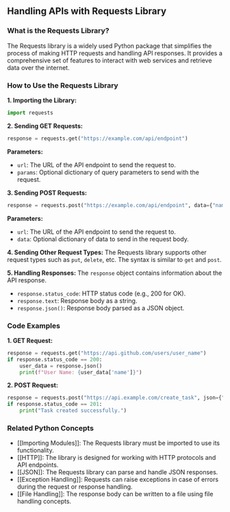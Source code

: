 ## Handling APIs with Requests Library

### What is the Requests Library?
The Requests library is a widely used Python package that simplifies the process of making HTTP requests and handling API responses. It provides a comprehensive set of features to interact with web services and retrieve data over the internet.

### How to Use the Requests Library
**1. Importing the Library:**
```python
import requests
```

**2. Sending GET Requests:**
```python
response = requests.get("https://example.com/api/endpoint")
```
**Parameters:**
* `url`: The URL of the API endpoint to send the request to.
* `params`: Optional dictionary of query parameters to send with the request.

**3. Sending POST Requests:**
```python
response = requests.post("https://example.com/api/endpoint", data={"name": "John"})
```
**Parameters:**
* `url`: The URL of the API endpoint to send the request to.
* `data`: Optional dictionary of data to send in the request body.

**4. Sending Other Request Types:**
The Requests library supports other request types such as `put`, `delete`, etc. The syntax is similar to `get` and `post`.

**5. Handling Responses:**
The `response` object contains information about the API response.
* `response.status_code`: HTTP status code (e.g., 200 for OK).
* `response.text`: Response body as a string.
* `response.json()`: Response body parsed as a JSON object.

### Code Examples
**1. GET Request:**
```python
response = requests.get("https://api.github.com/users/user_name")
if response.status_code == 200:
    user_data = response.json()
    print(f"User Name: {user_data['name']}")
```

**2. POST Request:**
```python
response = requests.post("https://api.example.com/create_task", json={"title": "New Task"})
if response.status_code == 201:
    print("Task created successfully.")
```

### Related Python Concepts
- [[Importing Modules]]: The Requests library must be imported to use its functionality.
- [[HTTP]]: The library is designed for working with HTTP protocols and API endpoints.
- [[JSON]]: The Requests library can parse and handle JSON responses.
- [[Exception Handling]]: Requests can raise exceptions in case of errors during the request or response handling.
- [[File Handling]]: The response body can be written to a file using file handling concepts.